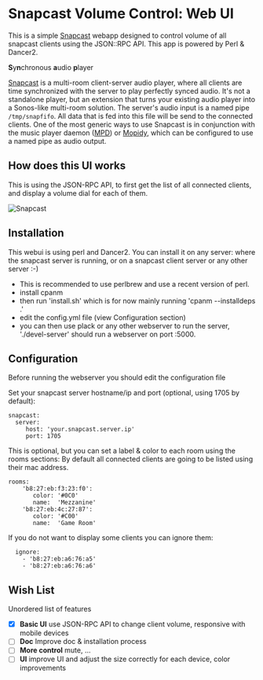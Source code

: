 Snapcast Volume Control: Web UI
===============================

This is a simple [Snapcast](https://github.com/badaix/snapcast) webapp designed to control volume of all snapcast clients using the JSON::RPC API.
This app is powered by Perl & Dancer2.

**S**y**n**chronous **a**udio **p**layer

[Snapcast](https://github.com/badaix/snapcast)  is a multi-room client-server audio player, where all clients are time synchronized with the server to play perfectly synced audio. It's not a standalone player, but an extension that turns your existing audio player into a Sonos-like multi-room solution.
The server's audio input is a named pipe `/tmp/snapfifo`. All data that is fed into this file will be send to the connected clients. One of the most generic ways to use Snapcast is in conjunction with the music player daemon ([MPD](http://www.musicpd.org/)) or [Mopidy](https://www.mopidy.com/), which can be configured to use a named pipe as audio output.

How does this UI works
----------------------

This is using the JSON-RPC API, to first get the list of all connected clients,
and display a volume dial for each of them.


![Snapcast](https://raw.githubusercontent.com/atoomic/snapcast-volume-ui/master/doc/screenshot.png)

Installation
------------

This webui is using perl and Dancer2. 
You can install it on any server: where the snapcast server is running, or on a snapcast client server or any other server :-)

* This is recommended to use perlbrew and use a recent version of perl.
* install cpanm
* then run 'install.sh' which is for now mainly running 'cpanm --installdeps .'
* edit the config.yml file (view Configuration section)
* you can then use plack or any other webserver to run the server, './devel-server' should run a webserver on port :5000.

Configuration
-------------
Before running the webserver you should edit the configuration file

Set your snapcast server hostname/ip and port (optional, using 1705 by default):

	snapcast:
	  server:
	     host: 'your.snapcast.server.ip'
	     port: 1705

This is optional, but you can set a label & color to each room using the rooms sections:
By default all connected clients are going to be listed using their mac address.

    rooms:
	    'b8:27:eb:f3:23:f0':
	       color: '#0C0'
	       name:  'Mezzanine'
	    'b8:27:eb:4c:27:87':
	       color: '#C00'
	       name:  'Game Room'

If you do not want to display some clients you can ignore them:

	  ignore:
	    - 'b8:27:eb:a6:76:a5'
	    - 'b8:27:eb:a6:76:a6'    

Wish List
-------
Unordered list of features
- [X] **Basic UI** use JSON-RPC API to change client volume, responsive with mobile devices
- [ ] **Doc** Improve doc & installation process
- [ ] **More control** mute, ...
- [ ] **UI** improve UI and adjust the size correctly for each device, color improvements
